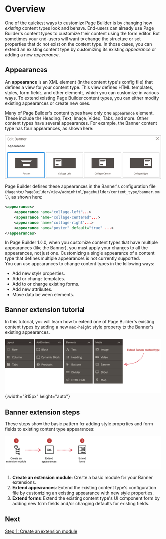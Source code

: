 # Overview

One of the quickest ways to customize Page Builder is by changing how _existing_ content types look and behave. End-users can already use Page Builder's content types to customize their content using the form editor. But sometimes your end-users will want to change the structure or set properties that do not exist on the content type. In those cases, you can extend an existing content type by customizing its existing _appearance_ or adding a new _appearance_.

## Appearances

An **appearance** is an XML element (in the content type's config file) that defines a view for your content type. This view defines HTML templates, styles, form fields, and other elements, which you can customize in various ways. To extend existing Page Builder content types, you can either modify existing appearances or create new ones.

Many of Page Builder's content types have only one `appearance` element. These include the Heading, Text, Image, Video, Tabs, and more. Other content types have several appearances. For example, the Banner content type has four appearances, as shown here:

![banner-appearances](../images/banner-appearances.png)  

Page Builder defines these appearances in the Banner's configuration file (`Magento/PageBuilder/view/adminhtml/pagebuilder/content_type/banner.xml`), as shown here:

```xml
<appearances>
    <appearance name="collage-left"...>
    <appearance name="collage-centered"...>
    <appearance name="collage-right"...>
    <appearance name="poster" default="true" ...>
</appearances>
```

In Page Builder 1.0.0, when you customize content types that have multiple appearances (like the Banner), you must apply your changes to all the appearances, not just one. Customizing a single appearance of a content type that defines multiple appearances is not currently supported.  
You can use appearances to change content types in the following ways:

- Add new style properties.
- Add or change templates.
- Add to or change existing forms.
- Add new attributes.
- Move data between elements.

## Banner extension tutorial

In this tutorial, you will learn how to extend one of Page Builder's existing content types by adding a new `max-height` style property to the Banner's existing appearances.

![Page Builder Banner menu item](../images/extend-banner-menu.png){:width="815px" height="auto"}

## Banner extension steps

These steps show the basic pattern for adding style properties and form fields to existing content type appearances:

![Creating Custom Content Types](../images/extension-steps-overview.svg)

1. **Create an extension module**: Create a basic module for your Banner extensions.
2. **Extend appearances**: Extend the existing content type's configuration file by customizing an existing appearance with new style properties.
3. **Extend forms**: Extend the existing content type's UI component form by adding new form fields and/or changing defaults for existing fields.

## Next

[Step 1: Create an extension module](step-1-create-extension-module.md)

